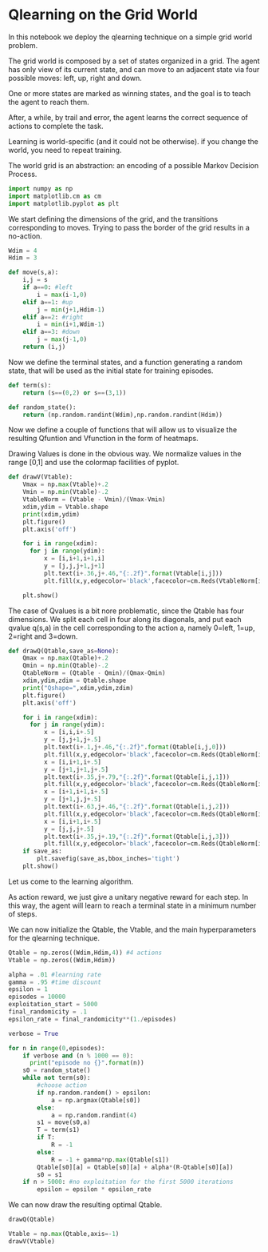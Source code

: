 # Qlearning on the Grid World

In this notebook we deploy the qlearning technique on a simple grid world problem.

The grid world is composed by a set of states organized in a grid. 
The agent has only view of its current state, and can move to an adjacent state via four possible moves: left, up, right and down.

One or more states are marked as winning states, and the goal is to teach the agent to reach them. 

After, a while, by trail and error, the agent learns the correct sequence of actions to complete the task.

Learning is world-specific (and it could not be otherwise). 
if you change the world, you need to repeat training.

The world grid is an abstraction: an encoding of a possible Markov Decision Process. 




```python
import numpy as np
import matplotlib.cm as cm
import matplotlib.pyplot as plt
```

We start defining the dimensions of the grid, and the transitions corresponding to moves. Trying to pass the border of the grid results in a no-action.


```python
Wdim = 4
Hdim = 3

def move(s,a):
    i,j = s
    if a==0: #left
        i = max(i-1,0)
    elif a==1: #up
        j = min(j+1,Hdim-1)
    elif a==2: #right
        i = min(i+1,Wdim-1)
    elif a==3: #down
        j = max(j-1,0)
    return (i,j)
```

Now we define the terminal states, and a function generating a random state, that will be used as the initial state for training episodes.


```python
def term(s):
    return (s==(0,2) or s==(3,1))

def random_state():
    return (np.random.randint(Wdim),np.random.randint(Hdim))
```

Now we define a couple of functions that will allow us to visualize the resulting Qfuntion and Vfunction in the form of heatmaps.

Drawing Values is done in the obvious way. We normalize values in the range [0,1] and use the colormap facilities of pyplot.


```python
def drawV(Vtable):
    Vmax = np.max(Vtable)+.2
    Vmin = np.min(Vtable)-.2
    VtableNorm = (Vtable - Vmin)/(Vmax-Vmin)
    xdim,ydim = Vtable.shape
    print(xdim,ydim)
    plt.figure()
    plt.axis('off')

    for i in range(xdim):
      for j in range(ydim):
          x = [i,i+1,i+1,i]
          y = [j,j,j+1,j+1]
          plt.text(i+.36,j+.46,"{:.2f}".format(Vtable[i,j]))
          plt.fill(x,y,edgecolor='black',facecolor=cm.Reds(VtableNorm[i,j]))

    plt.show()
```

The case of Qvalues is a bit nore problematic, since the Qtable has four dimensions. We split each cell in four along its diagonals, and put each qvalue q(s,a) in the cell corresponding to the action a, namely 0=left, 1=up, 2=right and 3=down.


```python
def drawQ(Qtable,save_as=None):
    Qmax = np.max(Qtable)+.2
    Qmin = np.min(Qtable)-.2
    QtableNorm = (Qtable - Qmin)/(Qmax-Qmin)
    xdim,ydim,zdim = Qtable.shape
    print("Qshape=",xdim,ydim,zdim)
    plt.figure()
    plt.axis('off')

    for i in range(xdim):
      for j in range(ydim):
          x = [i,i,i+.5]
          y = [j,j+1,j+.5]
          plt.text(i+.1,j+.46,"{:.2f}".format(Qtable[i,j,0]))
          plt.fill(x,y,edgecolor='black',facecolor=cm.Reds(QtableNorm[i,j,0]))
          x = [i,i+1,i+.5]
          y = [j+1,j+1,j+.5]
          plt.text(i+.35,j+.79,"{:.2f}".format(Qtable[i,j,1]))
          plt.fill(x,y,edgecolor='black',facecolor=cm.Reds(QtableNorm[i,j,1]))
          x = [i+1,i+1,i+.5]
          y = [j+1,j,j+.5]
          plt.text(i+.63,j+.46,"{:.2f}".format(Qtable[i,j,2]))
          plt.fill(x,y,edgecolor='black',facecolor=cm.Reds(QtableNorm[i,j,2]))
          x = [i,i+1,i+.5]
          y = [j,j,j+.5]
          plt.text(i+.35,j+.19,"{:.2f}".format(Qtable[i,j,3]))
          plt.fill(x,y,edgecolor='black',facecolor=cm.Reds(QtableNorm[i,j,3]))
    if save_as:
        plt.savefig(save_as,bbox_inches='tight')
    plt.show()

```

Let us come to the learning algorithm.

As action reward, we just give a unitary negative reward for each step. In this way, the agent will learn to reach  a terminal state in a minimum number of steps.

We can now initialize the  Qtable, the Vtable, and the main hyperparameters for the qlearning technique.


```python
Qtable = np.zeros((Wdim,Hdim,4)) #4 actions
Vtable = np.zeros((Wdim,Hdim))

alpha = .01 #learning rate
gamma = .95 #time discount
epsilon = 1
episodes = 10000
exploitation_start = 5000
final_randomicity = .1
epsilon_rate = final_randomicity**(1./episodes)
```


```python
verbose = True

for n in range(0,episodes):
    if verbose and (n % 1000 == 0):
      print("episode no {}".format(n))
    s0 = random_state()
    while not term(s0):
        #choose action
        if np.random.random() > epsilon:
            a = np.argmax(Qtable[s0])
        else:
            a = np.random.randint(4)
        s1 = move(s0,a)
        T = term(s1)
        if T:
            R = -1
        else:
            R = -1 + gamma*np.max(Qtable[s1])
        Qtable[s0][a] = Qtable[s0][a] + alpha*(R-Qtable[s0][a])
        s0 = s1
    if n > 5000: #no exploitation for the first 5000 iterations
        epsilon = epsilon * epsilon_rate 
```

We can now draw the resulting optimal Qtable.


```python
drawQ(Qtable)
```


```python
Vtable = np.max(Qtable,axis=-1)
drawV(Vtable)
```
